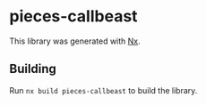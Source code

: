 # pieces-callbeast

This library was generated with [Nx](https://nx.dev).

## Building

Run `nx build pieces-callbeast` to build the library.
